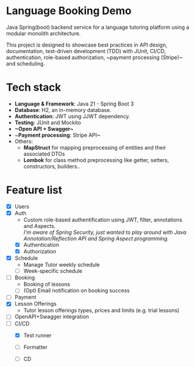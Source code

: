 # Language Booking Demo
Java Spring(boot) backend service for a language tutoring platform using a modular monolith architecture. 


This project is designed to showcase best practices in API design, documentation, test-driven development (TDD) with JUnit, CI/CD, authentication, role-based authorization, ~payment processing (Stripe)~ and scheduling.

# Tech stack

- **Language & Framework**: Java 21 - Spring Boot 3
- **Database**: H2, an in-memory database.
- **Authentication**: JWT using JJWT dependency.
- **Testing**: JUnit and Mockito
- **~Open API + Swagger~**
- ~**Payment processing**: Stripe API~
- Others:
  - **MapStruct** for mapping preprocessing of entities and their associated DTOs
  - **Lombok** for class method preprocessing like getter, setters, constructors, builders..


# Feature list

- [x] Users
- [x] Auth
  - Custom role-based authentification using JWT, filter, annotations and Aspects.\
_I'm aware of Spring Security, just wanted to play around with Java Annotation/Reflection API and Spring Aspect programming._
  - [x] Authentication
  - [x] Authorization
- [x] Schedule
  - Manage Tutor weekly schedule
  - [ ] Week-specific schedule
- [ ] Booking
  - Booking of lessons
  - [ ] (Opt) Email notification on booking success
- [ ] Payment
- [x] Lesson Offerings
  - Tutor lesson offerings types, prices and limits (e.g. trial lessons) 
- [ ] OpenAPI+Swagger integration
- [ ] CI/CD
  - [x] Test runner
  - [ ] Formatter
  - [ ] CD


